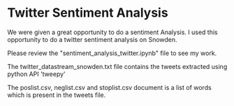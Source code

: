 # Twitter Sentiment Analysis

We were given a great opportunity to do a sentiment Analysis. I used this opportunity to do a twitter sentiment analysis on Snowden.

Please review the "sentiment_analysis_twitter.ipynb" file to see my work.

The twitter_datastream_snowden.txt file contains the tweets extracted using python API 'tweepy'

The poslist.csv, neglist.csv and stoplist.csv document is a list of words which is present in the tweets file.
